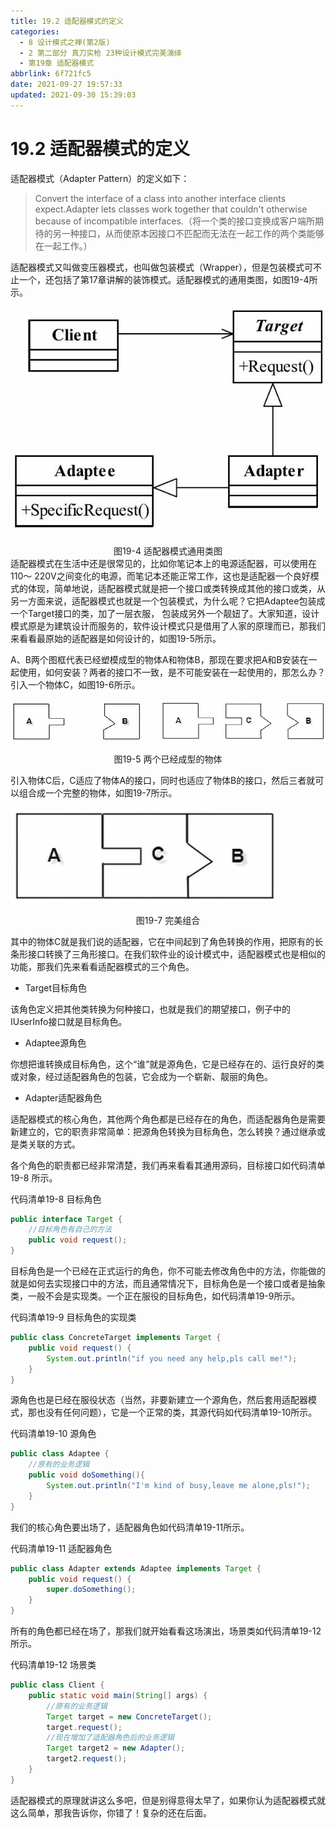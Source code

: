 ```yaml
---
title: 19.2 适配器模式的定义
categories:
  - 8 设计模式之禅(第2版)
  - 2 第二部分 真刀实枪 23种设计模式完美演绎
  - 第19章 适配器模式
abbrlink: 6f721fc5
date: 2021-09-27 19:57:33
updated: 2021-09-30 15:39:03
---
```

# 19.2 适配器模式的定义
适配器模式（Adapter Pattern）的定义如下：
> Convert the interface of a class into another interface clients expect.Adapter lets classes work together that couldn't otherwise because of incompatible interfaces.（将一个类的接口变换成客户端所期待的另一种接口，从而使原本因接口不匹配而无法在一起工作的两个类能够在一起工作。）

适配器模式又叫做变压器模式，也叫做包装模式（Wrapper），但是包装模式可不止一个，还包括了第17章讲解的装饰模式。适配器模式的通用类图，如图19-4所示。

![image-20210929162035428](https://raw.githubusercontent.com/lanlan2017/images/master/Blog/2021/09/20210929162035.png)

<center>图19-4 适配器模式通用类图</center>
适配器模式在生活中还是很常见的，比如你笔记本上的电源适配器，可以使用在110～ 220V之间变化的电源，而笔记本还能正常工作，这也是适配器一个良好模式的体现，简单地说，适配器模式就是把一个接口或类转换成其他的接口或类，从另一方面来说，适配器模式也就是一个包装模式，为什么呢？它把Adaptee包装成一个Target接口的类，加了一层衣服， 包装成另外一个靓妞了。大家知道，设计模式原是为建筑设计而服务的，软件设计模式只是借用了人家的原理而已，那我们来看看最原始的适配器是如何设计的，如图19-5所示。

A、B两个图框代表已经塑模成型的物体A和物体B，那现在要求把A和B安装在一起使用，如何安装？两者的接口不一致，是不可能安装在一起使用的，那怎么办？引入一个物体C，如图19-6所示。

![image-20210929162142279](https://raw.githubusercontent.com/lanlan2017/images/master/Blog/2021/09/20210929162142.png)

<center>图19-5 两个已经成型的物体</center>

引入物体C后，C适应了物体A的接口，同时也适应了物体B的接口，然后三者就可以组合成一个完整的物体，如图19-7所示。

![image-20210929162925512](https://raw.githubusercontent.com/lanlan2017/images/master/Blog/2021/09/20210929162925.png)

<center>图19-7 完美组合</center>

其中的物体C就是我们说的适配器，它在中间起到了角色转换的作用，把原有的长条形接口转换了三角形接口。在我们软件业的设计模式中，适配器模式也是相似的功能，那我们先来看看适配器模式的三个角色。

- Target目标角色

该角色定义把其他类转换为何种接口，也就是我们的期望接口，例子中的IUserInfo接口就是目标角色。

- Adaptee源角色

你想把谁转换成目标角色，这个“谁”就是源角色，它是已经存在的、运行良好的类或对象，经过适配器角色的包装，它会成为一个崭新、靓丽的角色。

- Adapter适配器角色

适配器模式的核心角色，其他两个角色都是已经存在的角色，而适配器角色是需要新建立的，它的职责非常简单：把源角色转换为目标角色，怎么转换？通过继承或是类关联的方式。

各个角色的职责都已经非常清楚，我们再来看看其通用源码，目标接口如代码清单19-8 所示。

代码清单19-8 目标角色
```java
public interface Target {
    //目标角色有自己的方法
    public void request();
}
```
目标角色是一个已经在正式运行的角色，你不可能去修改角色中的方法，你能做的就是如何去实现接口中的方法，而且通常情况下，目标角色是一个接口或者是抽象类，一般不会是实现类。一个正在服役的目标角色，如代码清单19-9所示。

代码清单19-9 目标角色的实现类
```java
public class ConcreteTarget implements Target {
    public void request() {
        System.out.println("if you need any help,pls call me!");
    }
}
```
源角色也是已经在服役状态（当然，非要新建立一个源角色，然后套用适配器模式，那也没有任何问题），它是一个正常的类，其源代码如代码清单19-10所示。

代码清单19-10 源角色
```java
public class Adaptee {
    //原有的业务逻辑
    public void doSomething(){
        System.out.println("I'm kind of busy,leave me alone,pls!");
    }
}
```
我们的核心角色要出场了，适配器角色如代码清单19-11所示。

代码清单19-11 适配器角色
```java
public class Adapter extends Adaptee implements Target {
    public void request() {
        super.doSomething();
    }
}
```
所有的角色都已经在场了，那我们就开始看看这场演出，场景类如代码清单19-12所示。

代码清单19-12 场景类
```java
public class Client {
    public static void main(String[] args) {
        //原有的业务逻辑
        Target target = new ConcreteTarget();
        target.request();
        //现在增加了适配器角色后的业务逻辑
        Target target2 = new Adapter();
        target2.request();
    }
}
```
适配器模式的原理就讲这么多吧，但是别得意得太早了，如果你认为适配器模式就这么简单，那我告诉你，你错了！复杂的还在后面。
